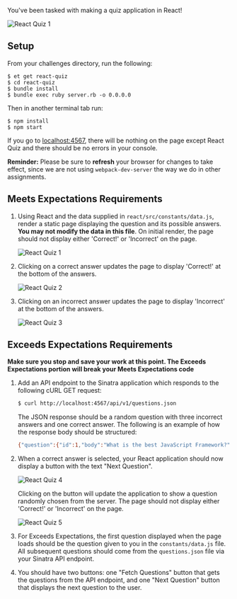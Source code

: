 You've been tasked with making a quiz application in React!

![React Quiz 1][react-quiz-1]

## Setup
From your challenges directory, run the following:

```
$ et get react-quiz
$ cd react-quiz
$ bundle install
$ bundle exec ruby server.rb -o 0.0.0.0
```

Then in another terminal tab run:

```
$ npm install
$ npm start
```

If you go to [localhost:4567][localhost-4567], there will be nothing on the
page except React Quiz and there should be no errors in your console.

**Reminder:** Please be sure to **refresh** your browser for changes to take effect, since we are not using `webpack-dev-server` the way we do in other assignments.

## Meets Expectations Requirements
1. Using React and the data supplied in `react/src/constants/data.js`, render a
     static page displaying the question and its possible answers. **You may not
     modify the data in this file**. On initial render, the page should not
     display either 'Correct!' or 'Incorrect' on the page.

     ![React Quiz 1][react-quiz-1]

2. Clicking on a correct answer updates the page to display 'Correct!' at the
     bottom of the answers.

     ![React Quiz 2][react-quiz-2]

3. Clicking on an incorrect answer updates the page to display 'Incorrect' at the
     bottom of the answers.

     ![React Quiz 3][react-quiz-3]

## Exceeds Expectations Requirements
**Make sure you stop and save your work at this point. The Exceeds Expectations portion will break your Meets Expectations code**

1. Add an API endpoint to the Sinatra application which responds to the following cURL GET request:

    ```sh
    $ curl http://localhost:4567/api/v1/questions.json
    ```

    The JSON response should be a random question with three incorrect answers
    and one correct answer. The following is an example of how the response
    body should be structured:

    ```sh
    {"question":{"id":1,"body":"What is the best JavaScript Framework?"},"answers":[{"id":1,"body":"React","question_id":1,"correct":true},{"id":2,"body":"Ember","question_id":1,"correct":false},{"id":3,"body":"Angular2","question_id":1,"correct":false},{"id":4,"body":"Rails","question_id":1,"correct":false}]};
    ```

2. When a correct answer is selected, your React application should now display a button with the text "Next Question".

     ![React Quiz 4][react-quiz-4]

     Clicking on the button will update the application to show a question randomly chosen from the server.
     The page should not display either 'Correct!' or 'Incorrect' on the page.

     ![React Quiz 5][react-quiz-5]

[localhost-4567]: http://localhost:4567
[react-quiz-1]: https://s3.amazonaws.com/horizon-production/images/react-quiz-1.png
[react-quiz-2]: https://s3.amazonaws.com/horizon-production/images/react-quiz-2.png
[react-quiz-3]: https://s3.amazonaws.com/horizon-production/images/react-quiz-3.png
[react-quiz-4]: https://s3.amazonaws.com/horizon-production/images/react-quiz-4.png
[react-quiz-5]: https://s3.amazonaws.com/horizon-production/images/react-quiz-5.png

3. For Exceeds Expectations, the first question displayed when the page loads should be the question given to you in the `constants/data.js` file. All subsequent questions should come from the `questions.json` file via your Sinatra API endpoint.

4. You should have two buttons: one "Fetch Questions" button that gets the questions from the API endpoint, and one "Next Question" button that displays the next question to the user.
